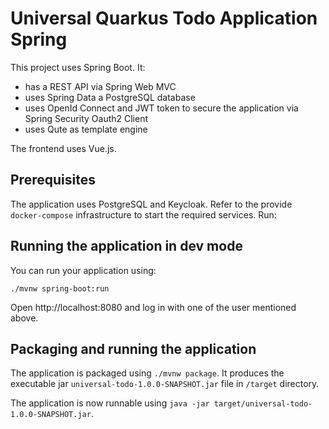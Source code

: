 # Universal Quarkus Todo Application Spring

 This project uses Spring Boot.
It:

* has a REST API via Spring Web MVC
* uses Spring Data a PostgreSQL database
* uses OpenId Connect and JWT token to secure the application via Spring Security Oauth2 Client
* uses Qute as template engine 

The frontend uses Vue.js.

## Prerequisites

The application uses PostgreSQL and Keycloak.
Refer to the provide `docker-compose` infrastructure to start the required services.
Run: 

## Running the application in dev mode

You can run your application using:
```
./mvnw spring-boot:run
```

Open http://localhost:8080 and log in with one of the user mentioned above.

## Packaging and running the application

The application is packaged using `./mvnw package`.
It produces the executable jar  `universal-todo-1.0.0-SNAPSHOT.jar` file in `/target` directory.

The application is now runnable using `java -jar target/universal-todo-1.0.0-SNAPSHOT.jar`.